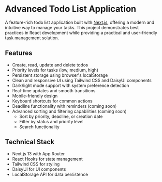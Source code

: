 # Advanced Todo List Application

A feature-rich todo list application built with [Next.js](https://nextjs.org), offering a modern and intuitive way to manage your tasks. This project demonstrates best practices in React development while providing a practical and user-friendly task management solution.

## Features

- Create, read, update and delete todos
- Priority levels for tasks (low, medium, high)
- Persistent storage using browser's localStorage
- Clean and responsive UI using Tailwind CSS and DaisyUI components
- Dark/light mode support with system preference detection
- Real-time updates and smooth transitions
- Mobile-friendly design
- Keyboard shortcuts for common actions
- Deadline functionality with reminders (coming soon)
- Advanced sorting and filtering capabilities (coming soon)
  - Sort by priority, deadline, or creation date
  - Filter by status and priority level
  - Search functionality

## Technical Stack

- Next.js 13 with App Router
- React Hooks for state management
- Tailwind CSS for styling
- DaisyUI for UI components
- LocalStorage API for data persistence
